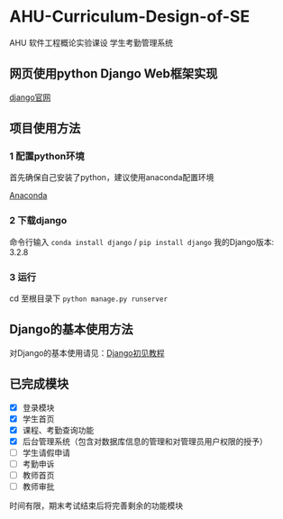 # AHU-Curriculum-Design-of-SE
AHU 软件工程概论实验课设 学生考勤管理系统

## 网页使用python Django Web框架实现

[django官网](https://www.djangoproject.com/)

## 项目使用方法


### 1 配置python环境
首先确保自己安装了python，建议使用anaconda配置环境

[Anaconda](https://www.anaconda.com/)

### 2 下载django
命令行输入 `conda install django` / `pip install django`
我的Django版本: 3.2.8

### 3 运行
cd 至根目录下 `python manage.py runserver`

## Django的基本使用方法

对Django的基本使用请见：[Django初见教程](https://www.cnblogs.com/kumori/p/15962582.html)

## 已完成模块

- [x] 登录模块
- [x] 学生首页
- [x] 课程、考勤查询功能
- [x] 后台管理系统（包含对数据库信息的管理和对管理员用户权限的授予）
- [ ] 学生请假申请
- [ ] 考勤申诉
- [ ] 教师首页
- [ ] 教师审批

时间有限，期末考试结束后将完善剩余的功能模块
